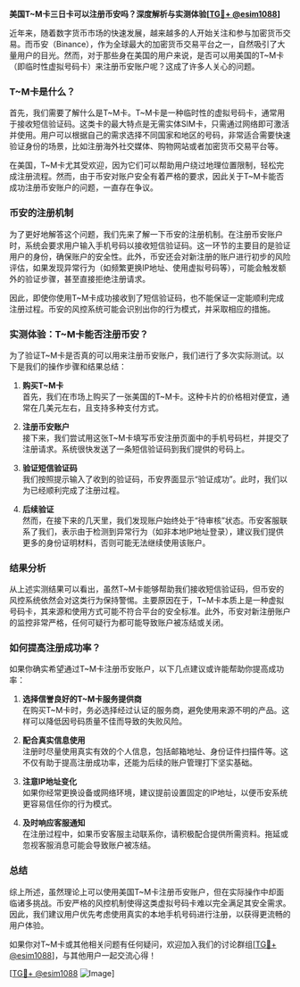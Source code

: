 **美国T~M卡三日卡可以注册币安吗？深度解析与实测体验[[TG💪+ @esim1088](https://t.me/s/esim1088)]**

近年来，随着数字货币市场的快速发展，越来越多的人开始关注和参与加密货币交易。而币安（Binance），作为全球最大的加密货币交易平台之一，自然吸引了大量用户的目光。然而，对于那些身在美国的用户来说，是否可以用美国的T~M卡（即临时性虚拟号码卡）来注册币安账户呢？这成了许多人关心的问题。

### T~M卡是什么？

首先，我们需要了解什么是T~M卡。T~M卡是一种临时性的虚拟号码卡，通常用于接收短信验证码。这类卡的最大特点是无需实体SIM卡，只需通过网络即可激活并使用。用户可以根据自己的需求选择不同国家和地区的号码，非常适合需要快速验证身份的场景，比如注册海外社交媒体、购物网站或者加密货币交易平台等。

在美国，T~M卡尤其受欢迎，因为它们可以帮助用户绕过地理位置限制，轻松完成注册流程。然而，由于币安对账户安全有着严格的要求，因此关于T~M卡能否成功注册币安账户的问题，一直存在争议。

### 币安的注册机制

为了更好地解答这个问题，我们先来了解一下币安的注册机制。在注册币安账户时，系统会要求用户输入手机号码以接收短信验证码。这一环节的主要目的是验证用户的身份，确保账户的安全性。此外，币安还会对新注册的账户进行初步的风险评估，如果发现异常行为（如频繁更换IP地址、使用虚拟号码等），可能会触发额外的验证步骤，甚至直接拒绝注册请求。

因此，即使你使用T~M卡成功接收到了短信验证码，也不能保证一定能顺利完成注册过程。币安的风控系统可能会识别出你的行为模式，并采取相应的措施。

### 实测体验：T~M卡能否注册币安？

为了验证T~M卡是否真的可以用来注册币安账户，我们进行了多次实际测试。以下是我们的操作步骤和结果总结：

1. **购买T~M卡**  
   首先，我们在市场上购买了一张美国的T~M卡。这种卡片的价格相对便宜，通常在几美元左右，且支持多种支付方式。

2. **注册币安账户**  
   接下来，我们尝试用这张T~M卡填写币安注册页面中的手机号码栏，并提交了注册请求。系统很快发送了一条短信验证码到我们提供的号码上。

3. **验证短信验证码**  
   我们按照提示输入了收到的验证码，币安界面显示“验证成功”。此时，我们以为已经顺利完成了注册过程。

4. **后续验证**  
   然而，在接下来的几天里，我们发现账户始终处于“待审核”状态。币安客服联系了我们，表示由于检测到异常行为（如非本地IP地址登录），建议我们提供更多的身份证明材料，否则可能无法继续使用该账户。

### 结果分析

从上述实测结果可以看出，虽然T~M卡能够帮助我们接收短信验证码，但币安的风控系统依然会对这类行为保持警惕。主要原因在于，T~M卡本质上是一种虚拟号码卡，其来源和使用方式可能不符合平台的安全标准。此外，币安对新注册账户的监控非常严格，任何可疑行为都可能导致账户被冻结或关闭。

### 如何提高注册成功率？

如果你确实希望通过T~M卡注册币安账户，以下几点建议或许能帮助你提高成功率：

1. **选择信誉良好的T~M卡服务提供商**  
   在购买T~M卡时，务必选择经过认证的服务商，避免使用来源不明的产品。这样可以降低因号码质量不佳而导致的失败风险。

2. **配合真实信息使用**  
   注册时尽量使用真实有效的个人信息，包括邮箱地址、身份证件扫描件等。这不仅有助于提高注册成功率，还能为后续的账户管理打下坚实基础。

3. **注意IP地址变化**  
   如果你经常更换设备或网络环境，建议提前设置固定的IP地址，以便币安系统更容易信任你的行为模式。

4. **及时响应客服通知**  
   在注册过程中，如果币安客服主动联系你，请积极配合提供所需资料。拖延或忽视客服消息可能会导致账户被冻结。

### 总结

综上所述，虽然理论上可以使用美国T~M卡注册币安账户，但在实际操作中却面临诸多挑战。币安严格的风控机制使得这类虚拟号码卡难以完全满足其安全需求。因此，我们建议用户优先考虑使用真实的本地手机号码进行注册，以获得更流畅的用户体验。

如果你对T~M卡或其他相关问题有任何疑问，欢迎加入我们的讨论群组[[TG💪+ @esim1088](https://t.me/s/esim1088)]，与其他用户一起交流心得！  

[[TG💪+ @esim1088](https://t.me/s/esim1088) ![Image](https://i.postimg.cc/4NQfJmqS/Snipaste-2025-05-13-00-14-12.png)]